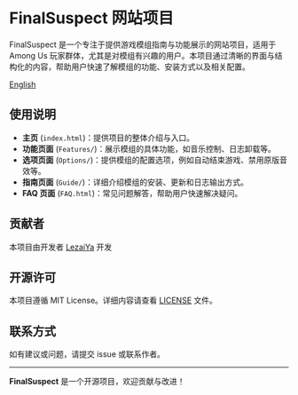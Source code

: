 # FinalSuspect 网站项目

FinalSuspect 是一个专注于提供游戏模组指南与功能展示的网站项目，适用于 Among Us 玩家群体，尤其是对模组有兴趣的用户。本项目通过清晰的界面与结构化的内容，帮助用户快速了解模组的功能、安装方式以及相关配置。

[English](README.en.md)

## 使用说明

- **主页** (`index.html`)：提供项目的整体介绍与入口。
- **功能页面** (`Features/`)：展示模组的具体功能，如音乐控制、日志卸载等。
- **选项页面** (`Options/`)：提供模组的配置选项，例如自动结束游戏、禁用原版音效等。
- **指南页面** (`Guide/`)：详细介绍模组的安装、更新和日志输出方式。
- **FAQ 页面** (`FAQ.html`)：常见问题解答，帮助用户快速解决疑问。

## 贡献者

本项目由开发者 [LezaiYa](https://gitee.com/LezaiYa) 开发

## 开源许可

本项目遵循 MIT License。详细内容请查看 [LICENSE](LICENSE) 文件。

## 联系方式

如有建议或问题，请提交 issue 或联系作者。

---

**FinalSuspect** 是一个开源项目，欢迎贡献与改进！